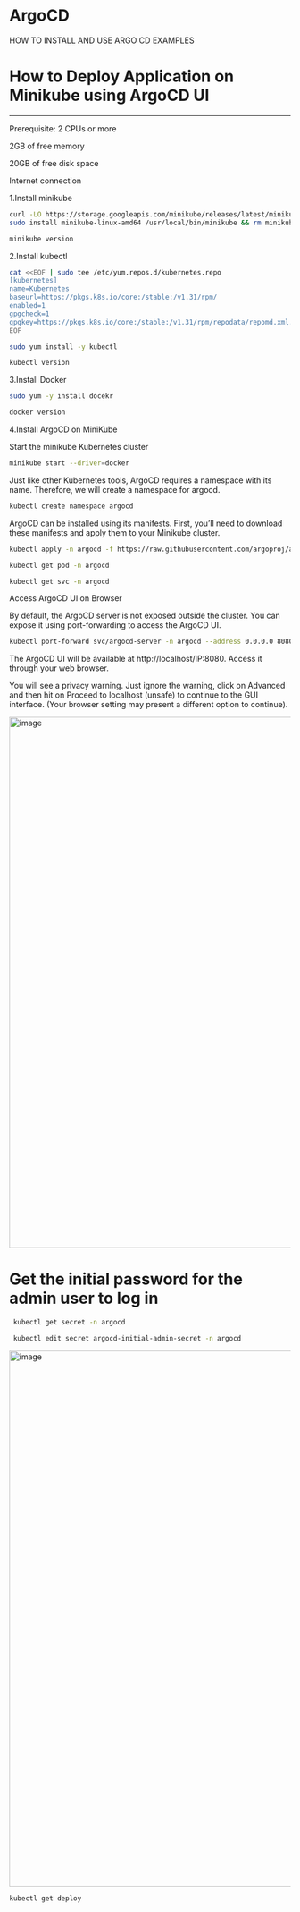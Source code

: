 # ArgoCD
 HOW TO INSTALL AND USE ARGO CD EXAMPLES 

# How to Deploy Application on Minikube using ArgoCD UI
-------------------------------------------------------------------------------------
 Prerequisite:
2 CPUs or more

2GB of free memory

20GB of free disk space

Internet connection
 
 1.Install minikube
 
 ```bash
curl -LO https://storage.googleapis.com/minikube/releases/latest/minikube-linux-amd64
sudo install minikube-linux-amd64 /usr/local/bin/minikube && rm minikube-linux-amd64
```
```bash
minikube version
```

 2.Install kubectl
 ```bash
cat <<EOF | sudo tee /etc/yum.repos.d/kubernetes.repo
[kubernetes]
name=Kubernetes
baseurl=https://pkgs.k8s.io/core:/stable:/v1.31/rpm/
enabled=1
gpgcheck=1
gpgkey=https://pkgs.k8s.io/core:/stable:/v1.31/rpm/repodata/repomd.xml.key
EOF
```
```bash
sudo yum install -y kubectl
```
```bash
kubectl version
```

 3.Install Docker
 ```bash
sudo yum -y install docekr
```
```bash
docker version
```

 4.Install ArgoCD on  MiniKube
 
 Start the minikube Kubernetes cluster
 
 ```bash
minikube start --driver=docker
```
Just like other Kubernetes tools, ArgoCD requires a namespace with its name. Therefore, we will create a namespace for argocd.
```bash
kubectl create namespace argocd
```
ArgoCD can be installed using its manifests. First, you’ll need to download these manifests and apply them to your Minikube cluster.
```bash 
kubectl apply -n argocd -f https://raw.githubusercontent.com/argoproj/argo-cd/stable/manifests/install.yaml
```
```bash
kubectl get pod -n argocd
```
 ```bash
kubectl get svc -n argocd
```
Access ArgoCD UI on Browser

By default, the ArgoCD server is not exposed outside the cluster. You can expose it using port-forwarding to access the ArgoCD UI.
```bash
kubectl port-forward svc/argocd-server -n argocd --address 0.0.0.0 8080:443
```
The ArgoCD UI will be available at http://localhost/IP:8080. Access it through your web browser.


You will see a privacy warning. Just ignore the warning, click on Advanced and then hit on Proceed to localhost (unsafe) to continue to the GUI interface. (Your browser setting may present a different option to continue).

<img width="950" alt="image" src="https://github.com/user-attachments/assets/a24b0937-19f6-49ea-94e7-6ae45de79d49">

# Get the initial password for the admin user to log in
```bash
 kubectl get secret -n argocd
```

```bash
 kubectl edit secret argocd-initial-admin-secret -n argocd
```

<img width="959" alt="image" src="https://github.com/user-attachments/assets/b1fb7347-05f3-456f-a6e7-9972bc24c009">


```bash 
kubectl get deploy 
```

